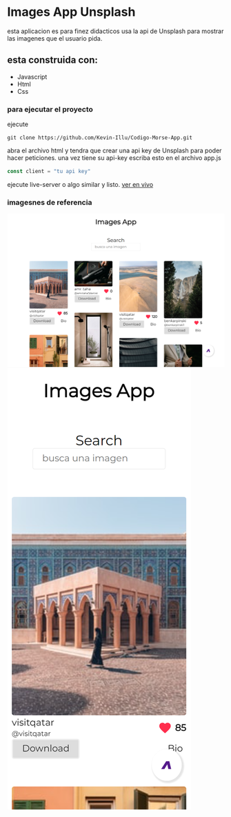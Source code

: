 # Images App Unsplash
esta aplicacion es para finez didacticos usa la api de Unsplash
para mostrar las imagenes que el usuario pida.

## esta construida con:
* Javascript
* Html
* Css

### para ejecutar el proyecto
ejecute 
```
git clone https://github.com/Kevin-Illu/Codigo-Morse-App.git
```
abra el archivo html y tendra que crear una api key de Unsplash para poder hacer peticiones. una vez tiene su api-key escriba esto en el archivo app.js

```javascript
const client = "tu api key"
```
ejecute live-server o algo similar y listo.
[ver en vivo](https://silver-dolphin-8ae20b.netlify.app/)

### imagesnes de referencia
![vista pc](./assets/screen.png)
![vista de telefono](./assets/screen2.png)
